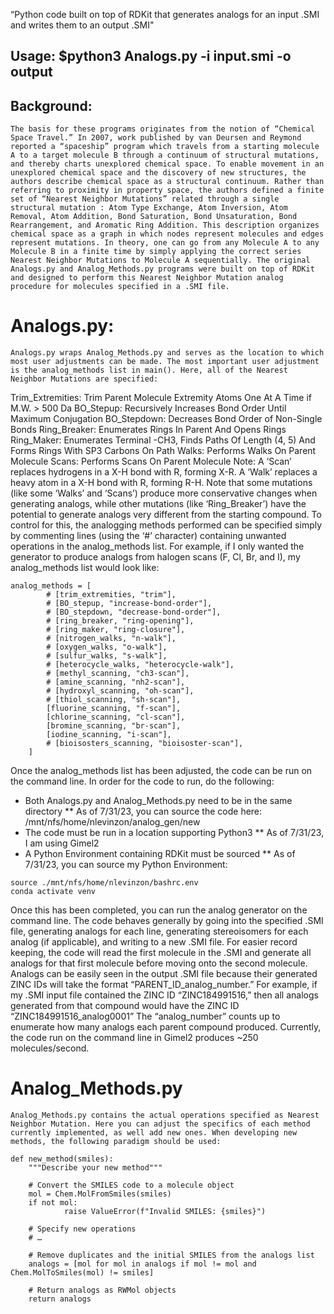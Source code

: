“Python code built on top of RDKit that generates analogs for an input .SMI and writes them to an output .SMI"
## Usage: $python3 Analogs.py -i input.smi -o output
## Background:
	The basis for these programs originates from the notion of “Chemical Space Travel.” In 2007, work published by van Deursen and Reymond reported a “spaceship” program which travels from a starting molecule A to a target molecule B through a continuum of structural mutations, and thereby charts unexplored chemical space. To enable movement in an unexplored chemical space and the discovery of new structures, the authors describe chemical space as a structural continuum. Rather than referring to proximity in property space, the authors defined a finite set of “Nearest Neighbor Mutations” related through a single structural mutation : Atom Type Exchange, Atom Inversion, Atom Removal, Atom Addition, Bond Saturation, Bond Unsaturation, Bond Rearrangement, and Aromatic Ring Addition. This description organizes chemical space as a graph in which nodes represent molecules and edges represent mutations. In theory, one can go from any Molecule A to any Molecule B in a finite time by simply applying the correct series Nearest Neighbor Mutations to Molecule A sequentially. The original Analogs.py and Analog_Methods.py programs were built on top of RDKit and designed to perform this Nearest Neighbor Mutation analog procedure for molecules specified in a .SMI file.
# Analogs.py:
	Analogs.py wraps Analog_Methods.py and serves as the location to which most user adjustments can be made. The most important user adjustment is the analog_methods list in main(). Here, all of the Nearest Neighbor Mutations are specified:
Trim_Extremities: Trim Parent Molecule Extremity Atoms One At A Time if M.W. > 500 Da
BO_Stepup: Recursively Increases Bond Order Until Maximum Conjugation
BO_Stepdown: Decreases Bond Order of Non-Single Bonds
Ring_Breaker: Enumerates Rings In Parent And Opens Rings
Ring_Maker: Enumerates Terminal -CH3, Finds Paths Of Length (4, 5) And Forms Rings With SP3 Carbons On Path
Walks: Performs Walks On Parent Molecule
Scans: Performs Scans On Parent Molecule
Note: A ‘Scan’ replaces hydrogens in a X-H bond with R, forming X-R. A ‘Walk’ replaces a heavy atom in a X-H bond with R, forming R-H.
Note that some mutations (like some ‘Walks’ and ‘Scans’) produce more conservative changes when generating analogs, while other mutations (like ‘Ring_Breaker’) have the potential to generate analogs very different from the starting compound. To control for this, the analogging methods performed can be specified simply by commenting lines (using the ‘#’ character) containing unwanted operations in the analog_methods list. For example, if I only wanted the generator to produce analogs from halogen scans (F, Cl, Br, and I), my analog_methods list would look like: 	
```
analog_methods = [
    	# [trim_extremities, "trim"],
    	# [BO_stepup, "increase-bond-order"],
    	# [BO_stepdown, "decrease-bond-order"],
    	# [ring_breaker, "ring-opening"],
    	# [ring_maker, "ring-closure"],
    	# [nitrogen_walks, "n-walk"],
    	# [oxygen_walks, "o-walk"],
    	# [sulfur_walks, "s-walk"],
    	# [heterocycle_walks, "heterocycle-walk"],
    	# [methyl_scanning, "ch3-scan"],
    	# [amine_scanning, "nh2-scan"],
    	# [hydroxyl_scanning, "oh-scan"],
    	# [thiol_scanning, "sh-scan"],
    	[fluorine_scanning, "f-scan"],
    	[chlorine_scanning, "cl-scan"],
    	[bromine_scanning, "br-scan"],
    	[iodine_scanning, "i-scan"],
    	# [bioisosters_scanning, "bioisoster-scan"],
	]
```
Once the analog_methods list has been adjusted, the code can be run on the command line. In order for the code to run, do the following:
* Both Analogs.py and Analog_Methods.py need to be in the same directory
** As of 7/31/23, you can source the code here: /mnt/nfs/home/nlevinzon/analog_gen/new
* The code must be run in a location supporting Python3
** As of 7/31/23, I am using Gimel2
* A Python Environment containing RDKit must be sourced
** As of 7/31/23, you can source my Python Environment:
```
source ./mnt/nfs/home/nlevinzon/bashrc.env
conda activate venv
```
Once this has been completed, you can run the analog generator on the command line. The code behaves generally by going into the specified .SMI file, generating analogs for each line, generating stereoisomers for each analog (if applicable), and writing to a new .SMI file. For easier record keeping, the code will read the first molecule in the .SMI and generate all analogs for that first molecule before moving onto the second molecule. Analogs can be easily seen in the output .SMI file because their generated ZINC IDs will take the format “PARENT_ID_analog_number.” For example, if my .SMI input file contained the ZINC ID “ZINC184991516,” then all analogs generated from that compound would have the ZINC ID “ZINC184991516_analog0001” The “analog_number” counts up to enumerate how many analogs each parent compound produced. 
Currently, the code run on the command line in Gimel2 produces ~250 molecules/second.

# Analog_Methods.py
	Analog_Methods.py contains the actual operations specified as Nearest Neighbor Mutation. Here you can adjust the specifics of each method currently implemented, as well add new ones. When developing new methods, the following paradigm should be used:
```
def new_method(smiles):
	"""Describe your new method"""

	# Convert the SMILES code to a molecule object
	mol = Chem.MolFromSmiles(smiles)
	if not mol:
    		raise ValueError(f"Invalid SMILES: {smiles}")

	# Specify new operations
	# …
	
	# Remove duplicates and the initial SMILES from the analogs list
	analogs = [mol for mol in analogs if mol != mol and Chem.MolToSmiles(mol) != smiles]

	# Return analogs as RWMol objects
	return analogs
```
